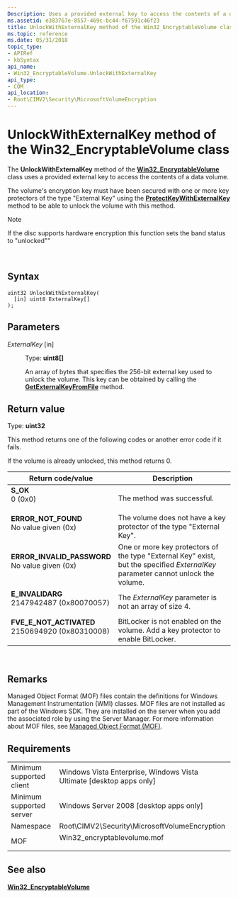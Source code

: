 ```yaml
---
Description: Uses a provided external key to access the contents of a data volume.
ms.assetid: e383767e-8557-469c-bc44-f67591c46f23
title: UnlockWithExternalKey method of the Win32_EncryptableVolume class
ms.topic: reference
ms.date: 05/31/2018
topic_type: 
- APIRef
- kbSyntax
api_name: 
- Win32_EncryptableVolume.UnlockWithExternalKey
api_type: 
- COM
api_location: 
- Root\CIMV2\Security\MicrosoftVolumeEncryption
---
```


# UnlockWithExternalKey method of the Win32\_EncryptableVolume class

The **UnlockWithExternalKey** method of the [**Win32\_EncryptableVolume**](win32-encryptablevolume.md) class uses a provided external key to access the contents of a data volume.

The volume's encryption key must have been secured with one or more key protectors of the type "External Key" using the [**ProtectKeyWithExternalKey**](protectkeywithexternalkey-win32-encryptablevolume.md) method to be able to unlock the volume with this method.

> [!Note]  
> If the disc supports hardware encryption this function sets the band status to "unlocked""

 

## Syntax


```mof
uint32 UnlockWithExternalKey(
  [in] uint8 ExternalKey[]
);
```



## Parameters

<dl> <dt>

*ExternalKey* \[in\]
</dt> <dd>

Type: **uint8\[\]**

An array of bytes that specifies the 256-bit external key used to unlock the volume. This key can be obtained by calling the [**GetExternalKeyFromFile**](getexternalkeyfromfile-win32-encryptablevolume.md) method.

</dd> </dl>

## Return value

Type: **uint32**

This method returns one of the following codes or another error code if it fails.

If the volume is already unlocked, this method returns 0.



| Return code/value                                                                                                                                                                  | Description                                                                                                                                 |
|------------------------------------------------------------------------------------------------------------------------------------------------------------------------------------|---------------------------------------------------------------------------------------------------------------------------------------------|
| <dl> <dt>**S\_OK**</dt> <dt>0 (0x0)</dt> </dl>                                  | The method was successful.<br/>                                                                                                       |
| <dl> <dt>**ERROR\_NOT\_FOUND**</dt> <dt>No value given (0x)</dt> </dl>          | The volume does not have a key protector of the type "External Key".<br/>                                                             |
| <dl> <dt>**ERROR\_INVALID\_PASSWORD**</dt> <dt>No value given (0x)</dt> </dl>   | One or more key protectors of the type "External Key" exist, but the specified *ExternalKey* parameter cannot unlock the volume.<br/> |
| <dl> <dt>**E\_INVALIDARG**</dt> <dt>2147942487 (0x80070057)</dt> </dl>          | The *ExternalKey* parameter is not an array of size 4.<br/>                                                                           |
| <dl> <dt>**FVE\_E\_NOT\_ACTIVATED**</dt> <dt>2150694920 (0x80310008)</dt> </dl> | BitLocker is not enabled on the volume. Add a key protector to enable BitLocker. <br/>                                                |



 

## Remarks

Managed Object Format (MOF) files contain the definitions for Windows Management Instrumentation (WMI) classes. MOF files are not installed as part of the Windows SDK. They are installed on the server when you add the associated role by using the Server Manager. For more information about MOF files, see [Managed Object Format (MOF)](../wmisdk/managed-object-format--mof-.md).

## Requirements



|                                     |                                                                                                         |
|-------------------------------------|---------------------------------------------------------------------------------------------------------|
| Minimum supported client<br/> | Windows Vista Enterprise, Windows Vista Ultimate \[desktop apps only\]<br/>                       |
| Minimum supported server<br/> | Windows Server 2008 \[desktop apps only\]<br/>                                                    |
| Namespace<br/>                | Root\\CIMV2\\Security\\MicrosoftVolumeEncryption<br/>                                             |
| MOF<br/>                      | <dl> <dt>Win32\_encryptablevolume.mof</dt> </dl> |



## See also

<dl> <dt>

[**Win32\_EncryptableVolume**](win32-encryptablevolume.md)
</dt> </dl>

 

 